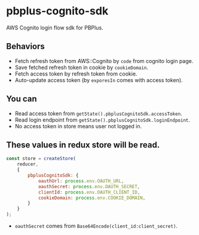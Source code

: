 # pbplus-cognito-sdk
AWS Cognito login flow sdk for PBPlus.

## Behaviors ##
* Fetch refresh token from AWS::Cognito by `code` from cognito login page.
* Save fetched refresh token in cookie by `cookieDomain`.
* Fetch access token by refresh token from cookie.
* Auto-update access token (by `exporesIn` comes with access token).

## You can ##
* Read access token from `getState().pbplusCognitoSdk.accessToken`.
* Read login endpoint from `getState().pbplusCognitoSdk.loginEndpoint`.
* No access token in store means user not logged in.

## These values in redux store will be read. ##
```js
const store = createStore(
    reducer,
    {   
        pbplusCognitoSdk: {
            oauthUrl: process.env.OAUTH_URL,
            oauthSecret: process.env.OAUTH_SECRET,
            clientId: process.env.OAUTH_CLIENT_ID,
            cookieDomain: process.env.COOKIE_DOMAIN,
        }   
    }
);
```
* `oauthSecret` comes from  `Base64Encode(client_id:client_secret)`.
